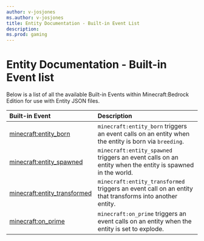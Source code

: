```yaml
---
author: v-josjones
ms.author: v-josjones
title: Entity Documentation - Built-in Event List
description:
ms.prod: gaming
---
```


# Entity Documentation - Built-in Event list

Below is a list of all the available Built-in Events within Minecraft:Bedrock Edition for use with Entity JSON files.

|Built-in Event |Description|
|:-----|:----------|
|[minecraft:entity_born](EntityEvents/minecraftEvents_entity_born.md)|`minecraft:entity_born` triggers an event calls on an entity when the entity is born via `breeding`.|
|[minecraft:entity_spawned](EntityEvents/minecraftEvents_entity_spawned.md)|`minecraft:entity_spawned` triggers an event calls on an entity when the entity is spawned in the world.|
|[minecraft:entity_transformed](EntityEvents/minecraftEvents_entity_transformed.md)|`minecraft:entity_transformed` triggers an event call on an entity that transforms into another entity.|
|[minecraft:on_prime](EntityEvents/minecraftEvents_on_prime.md)|`minecraft:on_prime` triggers an event calls on an entity when the entity is set to explode.|